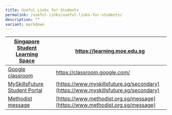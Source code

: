 ```yaml
---
title: Useful Links for Students
permalink: /useful-links/useful-links-for-students/
description: ""
variant: markdown
---
```

| [Singapore Student Learning Space](https://learning.moe.edu.sg/) |  |https://learning.moe.edu.sg |
| -------- | -------- | -------- |
| [Google classroom](https://classroom.google.com/)  |      |  https://classroom.google.com/    |
| [MySkillsFuture Student Portal](https://www.myskillsfuture.sg/secondary)     |      |         [https://www.myskillsfuture.sg/secondary](https://www.myskillsfuture.sg/secondary)     |
| [Methodist message](https://www.methodist.org.sg/message/)     |      |         [https://www.methodist.org.sg/message](https://www.methodist.org.sg/message)     |
